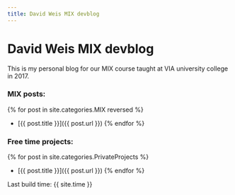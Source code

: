 ```yaml
---
title: David Weis MIX devblog
---
```


# David Weis MIX devblog

This is my personal blog for our MIX course taught at VIA university college in 2017.

### MIX posts:

{% for post in site.categories.MIX reversed %}
- [{{ post.title }}]({{ post.url }})
{% endfor %}

### Free time projects:

{% for post in site.categories.PrivateProjects %}
- [{{ post.title }}]({{ post.url }})
{% endfor %}


Last build time: {{ site.time }}

<meta name="robots" content="noindex">

